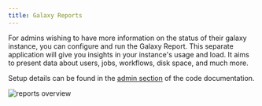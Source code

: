 ```yaml
---
title: Galaxy Reports
---
```

For admins wishing to have more information on the status of their galaxy instance, you can configure and run the Galaxy Report. This separate application will give you insights in your instance's usage and load. It aims to present data about users, jobs, workflows, disk space, and much more.

Setup details can be found in the [admin section](https://docs.galaxyproject.org/en/latest/admin/reports.html) of the code documentation.

![reports overview](reports-overview.png)